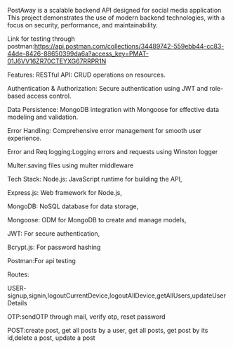 PostAway is a scalable backend API designed for social media application
This project demonstrates the use of modern backend technologies, with a focus on security, performance, and maintainability.

Link for testing through postman:https://api.postman.com/collections/34489742-559ebb44-cc83-44de-8426-88650399da6a?access_key=PMAT-01J6VV16ZR70CTEYXG67RRPR1N

Features:
RESTful API: CRUD operations on resources.

Authentication & Authorization: Secure authentication using JWT and role-based access control.

Data Persistence: MongoDB integration with Mongoose for effective data modeling and validation.

Error Handling: Comprehensive error management for smooth user experience.

Error and Req logging:Logging errors and requests using Winston logger 

Multer:saving files using multer middleware

Tech Stack:
Node.js: JavaScript runtime for building the API,

Express.js: Web framework for Node.js,

MongoDB: NoSQL database for data storage,

Mongoose: ODM for MongoDB to create and manage models,

JWT: For secure authentication,

Bcrypt.js: For password hashing

Postman:For api testing

Routes:

USER- signup,signin,logoutCurrentDevice,logoutAllDevice,getAllUsers,updateUserDetails

OTP:sendOTP through mail, verify otp, reset password

POST:create post, get all posts by a user, get all posts, get post by its id,delete a post, update a post


